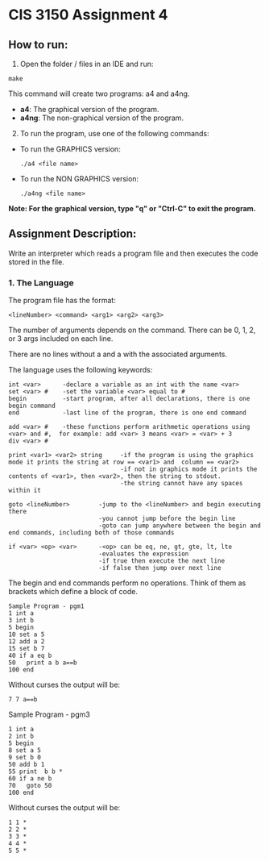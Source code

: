 # CIS 3150 Assignment 4

## How to run:

1. Open the folder / files in an IDE and run:
```
make
```
This command will create two programs: a4 and a4ng.
  - **a4**: The graphical version of the program.
  - **a4ng**: The non-graphical version of the program.

2. To run the program, use one of the following commands:
  - To run the GRAPHICS version:
    ```
    ./a4 <file name>
    ```
  - To run the NON GRAPHICS version:
    ```
    ./a4ng <file name>
    ```
**Note: For the graphical version, type "q" or "Ctrl-C" to exit the program.**
    
## Assignment Description:

Write an interpreter which reads a program file and then executes the code stored in the file. 

### 1. The Language
The program file has the format:
```
<lineNumber> <command> <arg1> <arg2> <arg3>
```
The number of arguments depends on the command. There can be 0, 1, 2, or 3 args included on each line.

There are no lines without a <lineNumber> and a <command> with the associated arguments. 

The language uses the following keywords:
```
int <var>      -declare a variable as an int with the name <var>
set <var> #    -set the variable <var> equal to #
begin          -start program, after all declarations, there is one begin command
end            -last line of the program, there is one end command

add <var> #    -these functions perform arithmetic operations using <var> and #,  for example: add <var> 3 means <var> = <var> + 3
div <var> #

print <var1> <var2> string     -if the program is using the graphics mode it prints the string at row == <var1> and  column == <var2> 
                               -if not in graphics mode it prints the contents of <var1>, then <var2>, then the string to stdout.
                               -the string cannot have any spaces within it

goto <lineNumber>        -jump to the <lineNumber> and begin executing there
                         -you cannot jump before the begin line
                         -goto can jump anywhere between the begin and end commands, including both of those commands

if <var> <op> <var>      -<op> can be eq, ne, gt, gte, lt, lte
                         -evaluates the expression
                         -if true then execute the next line
                         -if false then jump over next line
```

The begin and end commands perform no operations. Think of them as brackets which define a block of code.

```
Sample Program - pgm1
1 int a 
3 int b
5 begin
10 set a 5
12 add a 2
15 set b 7
40 if a eq b
50   print a b a==b
100 end
```
Without curses the output will be:
```
7 7 a==b
```

Sample Program - pgm3
```
1 int a 
2 int b
5 begin
8 set a 5
9 set b 0
50 add b 1
55 print  b b *
60 if a ne b
70   goto 50
100 end
 ```

Without curses the output will be:
```
1 1 *
2 2 *
3 3 *
4 4 *
5 5 *
```
